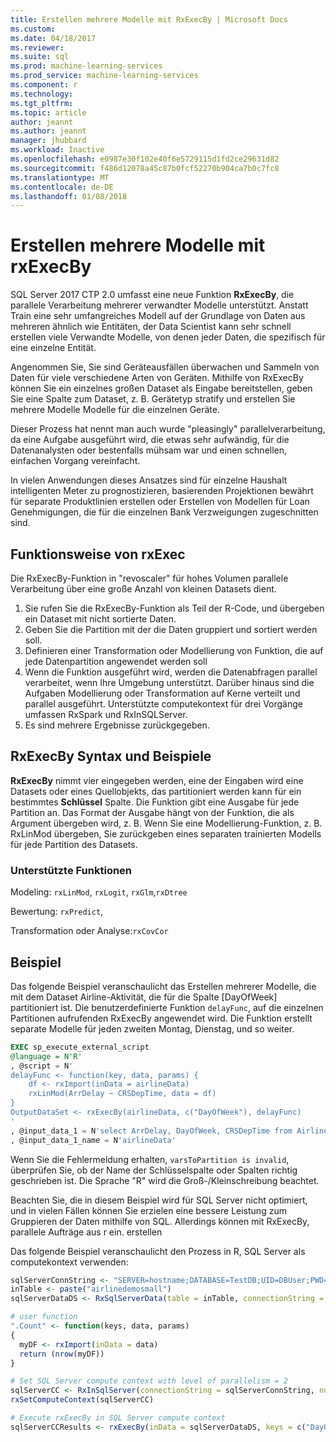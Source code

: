 ```yaml
---
title: Erstellen mehrere Modelle mit RxExecBy | Microsoft Docs
ms.custom: 
ms.date: 04/18/2017
ms.reviewer: 
ms.suite: sql
ms.prod: machine-learning-services
ms.prod_service: machine-learning-services
ms.component: r
ms.technology: 
ms.tgt_pltfrm: 
ms.topic: article
author: jeannt
ms.author: jeannt
manager: jhubbard
ms.workload: Inactive
ms.openlocfilehash: e0987e30f102e40f6e5729115d1fd2ce29631d82
ms.sourcegitcommit: f486d12078a45c87b0fcf52270b904ca7b0c7fc8
ms.translationtype: MT
ms.contentlocale: de-DE
ms.lasthandoff: 01/08/2018
---
```

# <a name="creating-multiple-models-using-rxexecby"></a>Erstellen mehrere Modelle mit rxExecBy

SQL Server 2017 CTP 2.0 umfasst eine neue Funktion **RxExecBy**, die parallele Verarbeitung mehrerer verwandter Modelle unterstützt. Anstatt Train eine sehr umfangreiches Modell auf der Grundlage von Daten aus mehreren ähnlich wie Entitäten, der Data Scientist kann sehr schnell erstellen viele Verwandte Modelle, von denen jeder Daten, die spezifisch für eine einzelne Entität.

Angenommen Sie, Sie sind Geräteausfällen überwachen und Sammeln von Daten für viele verschiedene Arten von Geräten. Mithilfe von RxExecBy können Sie ein einzelnes großen Dataset als Eingabe bereitstellen, geben Sie eine Spalte zum Dataset, z. B. Gerätetyp stratify und erstellen Sie mehrere Modelle Modelle für die einzelnen Geräte.

Dieser Prozess hat nennt man auch wurde "pleasingly" parallelverarbeitung, da eine Aufgabe ausgeführt wird, die etwas sehr aufwändig, für die Datenanalysten oder bestenfalls mühsam war und einen schnellen, einfachen Vorgang vereinfacht.

In vielen Anwendungen dieses Ansatzes sind für einzelne Haushalt intelligenten Meter zu prognostizieren, basierenden Projektionen bewährt für separate Produktlinien erstellen oder Erstellen von Modellen für Loan Genehmigungen, die für die einzelnen Bank Verzweigungen zugeschnitten sind.

## <a name="how-rxexec-works"></a>Funktionsweise von rxExec

Die RxExecBy-Funktion in "revoscaler" für hohes Volumen parallele Verarbeitung über eine große Anzahl von kleinen Datasets dient.

1. Sie rufen Sie die RxExecBy-Funktion als Teil der R-Code, und übergeben ein Dataset mit nicht sortierte Daten.
2. Geben Sie die Partition mit der die Daten gruppiert und sortiert werden soll.
3. Definieren einer Transformation oder Modellierung von Funktion, die auf jede Datenpartition angewendet werden soll
4. Wenn die Funktion ausgeführt wird, werden die Datenabfragen parallel verarbeitet, wenn Ihre Umgebung unterstützt. Darüber hinaus sind die Aufgaben Modellierung oder Transformation auf Kerne verteilt und parallel ausgeführt. Unterstützte computekontext für drei Vorgänge umfassen RxSpark und RxInSQLServer.
5. Es sind mehrere Ergebnisse zurückgegeben.

## <a name="rxexecby-syntax-and-examples"></a>RxExecBy Syntax und Beispiele

**RxExecBy** nimmt vier eingegeben werden, eine der Eingaben wird eine Datasets oder eines Quellobjekts, das partitioniert werden kann für ein bestimmtes **Schlüssel** Spalte. Die Funktion gibt eine Ausgabe für jede Partition an. Das Format der Ausgabe hängt von der Funktion, die als Argument übergeben wird, z. B. Wenn Sie eine Modellierung-Funktion, z. B. RxLinMod übergeben, Sie zurückgeben eines separaten trainierten Modells für jede Partition des Datasets.

### <a name="supported-functions"></a>Unterstützte Funktionen

Modeling: `rxLinMod`, `rxLogit`, `rxGlm`,`rxDtree`

Bewertung: `rxPredict`,

Transformation oder Analyse:`rxCovCor`

## <a name="example"></a>Beispiel

Das folgende Beispiel veranschaulicht das Erstellen mehrerer Modelle, die mit dem Dataset Airline-Aktivität, die für die Spalte [DayOfWeek] partitioniert ist. Die benutzerdefinierte Funktion `delayFunc`, auf die einzelnen Partitionen aufrufenden RxExecBy angewendet wird. Die Funktion erstellt separate Modelle für jeden zweiten Montag, Dienstag, und so weiter.

```SQL
EXEC sp_execute_external_script
@language = N'R'
, @script = N'
delayFunc <- function(key, data, params) { 
    df <- rxImport(inData = airlineData) 
    rxLinMod(ArrDelay ~ CRSDepTime, data = df) 
} 
OutputDataSet <- rxExecBy(airlineData, c("DayOfWeek"), delayFunc)
'
, @input_data_1 = N'select ArrDelay, DayOfWeek, CRSDepTime from AirlineDemoSmall]'
, @input_data_1_name = N'airlineData'

```

Wenn Sie die Fehlermeldung erhalten, `varsToPartition is invalid`, überprüfen Sie, ob der Name der Schlüsselspalte oder Spalten richtig geschrieben ist. Die Sprache "R" wird die Groß-/Kleinschreibung beachtet.

Beachten Sie, die in diesem Beispiel wird für SQL Server nicht optimiert, und in vielen Fällen können Sie erzielen eine bessere Leistung zum Gruppieren der Daten mithilfe von SQL. Allerdings können mit RxExecBy, parallele Aufträge aus r ein. erstellen

Das folgende Beispiel veranschaulicht den Prozess in R, SQL Server als computekontext verwenden:

```R
sqlServerConnString <- "SERVER=hostname;DATABASE=TestDB;UID=DBUser;PWD=Password;"
inTable <- paste("airlinedemosmall")
sqlServerDataDS <- RxSqlServerData(table = inTable, connectionString = sqlServerConnString)

# user function
".Count" <- function(keys, data, params)
{
  myDF <- rxImport(inData = data)
  return (nrow(myDF))
}

# Set SQL Server compute context with level of parallelism = 2
sqlServerCC <- RxInSqlServer(connectionString = sqlServerConnString, numTasks = 4)
rxSetComputeContext(sqlServerCC)

# Execute rxExecBy in SQL Server compute context
sqlServerCCResults <- rxExecBy(inData = sqlServerDataDS, keys = c("DayOfWeek"), func = .Count)
```



